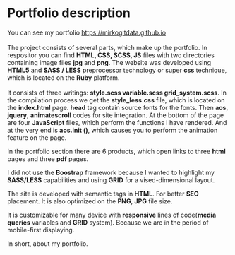 <h1>Portfolio description</h1>
You can see my portfolio <a href="https://mirkogitdata.github.io"  target="_blank">https://mirkogitdata.github.io</a>
<br> 
<br>
The project consists of several parts, which make up the portfolio. In respositor you can find <b>HTML, CSS, SCSS, JS</b> files with two directories containing image files <b>jpg</b> and <b>png</b>.
The website was developed using <b>HTML5</b> and <b>SASS / LESS</b> preprocessor technology or super <b>css</b> technique, which is located on the <b>Ruby</b> platform.
<br>
<br>
It consists of three writings: <b>style.scss variable.scss grid_system.scss</b>. In the compilation process we get the <b>style_less.css</b> file, which is located on the <b>index.html</b> page. <b>head</b> tag contain source fonts for the fonts. Then <b>aos</b>, <b>jquery</b>, <b>animatescroll</b> codes for site integration. At the bottom of the page are four <b>JavaScript</b> files, which perform the functions I have rendered. And at the very end is <b>aos.init ()</b>, which causes you to perform the animation feature on the page.
 
In the portfolio section there are 6 products, which open links to three <b>html</b> pages and three <b>pdf</b> pages.

I did not use the <b>Boostrap</b> framework because I wanted to highlight my <b>SASS/LESS</b> capabilities and using <b>GRID</b> for a vised-dimensional layout.

The site is developed with semantic tags in <b>HTML</b>. For better <b>SEO</b> placement. It is also optimized on the <b>PNG</b>, <b>JPG</b> file size.

It is customizable for many device with <b>responsive</b> lines of code(<b>media queries</b> variables and <b>GRID</b> system). Because we are in the period of mobile-first displaying.

In short, about my portfolio.
